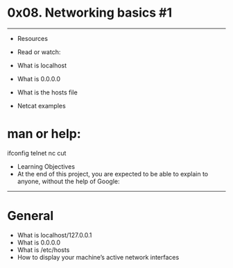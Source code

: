 # 0x08. Networking basics #1
----------------------------------------------------------------------------
* Resources
* Read or watch:

* What is localhost
* What is 0.0.0.0
* What is the hosts file
* Netcat examples
# man or help:

ifconfig
telnet
nc
cut
* Learning Objectives
* At the end of this project, you are expected to be able to explain to anyone, without the help of Google:
----------------------------------------------------------------------------------------------
# General
* What is localhost/127.0.0.1
* What is 0.0.0.0
* What is /etc/hosts
* How to display your machine’s active network interfaces
